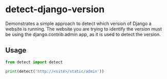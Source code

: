 # detect-django-version
Demonstrates a simple approach to detect which version of Django a website is running. The website you are trying to identify the version must be using the django.contrib.admin app, as it is used to detect the version.

## Usage

```python
from detect import detect

print(detect('http://<site>/static/admin'))
```
